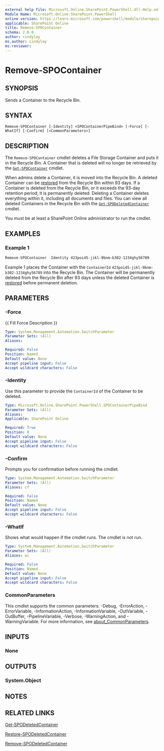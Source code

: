 ```yaml
---
external help file: Microsoft.Online.SharePoint.PowerShell.dll-Help.xml
Module Name: Microsoft.Online.SharePoint.PowerShell
online version: https://learn.microsoft.com/powershell/module/sharepoint-online/remove-spocontainer
applicable: SharePoint Online
title: Remove-SPOContainer
schema: 2.0.0
author: cindylay
ms.author: cindylay
ms.reviewer:
---
```


# Remove-SPOContainer

## SYNOPSIS
Sends a Container to the Recycle Bin.

## SYNTAX

```
Remove-SPOContainer [-Identity] <SPOContainerPipeBind> [-Force] [-WhatIf] [-Confirm] [<CommonParameters>]
```

## DESCRIPTION

The `Remove-SPOContainer` cmdlet deletes a File Storage Container and puts it in the Recycle Bin. A Container that is deleted will no longer be retrieved by the [`Get-SPOContainer`](./Get-SPOContainer.md) cmdlet.

When admins delete a Container, it is moved into the Recycle Bin. A deleted Container can be [restored](./Restore-SPODeletedContainer.md) from the Recycle Bin within 93 days. If a Container is deleted from the Recycle Bin, or it exceeds the 93-day retention period, it is permanently deleted. Deleting a Container deletes everything within it, including all documents and files. You can view all deleted Containers in the Recycle Bin with the [`Get-SPODeletedContainer`](./Get-SPODeletedContainer.md) cmdlet.

You must be at least a SharePoint Online administrator to run the cmdlet.

## EXAMPLES

### Example 1

```powershell
Remove-SPOContainer -Identity 423poi45-jikl-9bnm-b302-1234ghy56789
```

Example 1 places the Container with the `ContainerId` `423poi45-jikl-9bnm-b302-1234ghy56789` into the Recycle Bin. The Container will be permanently deleted from the Recycle Bin after 93 days unless the deleted Container is [restored](./Restore-SPODeletedContainer.md) before permanent deletion.

## PARAMETERS

### -Force
{{ Fill Force Description }}

```yaml
Type: System.Management.Automation.SwitchParameter
Parameter Sets: (All)
Aliases:

Required: False
Position: Named
Default value: None
Accept pipeline input: False
Accept wildcard characters: False
```

### -Identity

Use this parameter to provide the `ContainerId` of the Container to be deleted.

```yaml
Type: Microsoft.Online.SharePoint.PowerShell.SPOContainerPipeBind
Parameter Sets: (All)
Aliases:
Applicable: SharePoint Online

Required: True
Position: 0
Default value: None
Accept pipeline input: False
Accept wildcard characters: False
```

### -Confirm
Prompts you for confirmation before running the cmdlet.

```yaml
Type: System.Management.Automation.SwitchParameter
Parameter Sets: (All)
Aliases: cf

Required: False
Position: Named
Default value: None
Accept pipeline input: False
Accept wildcard characters: False
```

### -WhatIf
Shows what would happen if the cmdlet runs.
The cmdlet is not run.

```yaml
Type: System.Management.Automation.SwitchParameter
Parameter Sets: (All)
Aliases: wi

Required: False
Position: Named
Default value: None
Accept pipeline input: False
Accept wildcard characters: False
```

### CommonParameters

This cmdlet supports the common parameters: -Debug, -ErrorAction, -ErrorVariable, -InformationAction, -InformationVariable, -OutVariable, -OutBuffer, -PipelineVariable, -Verbose, -WarningAction, and -WarningVariable. For more information, see [about_CommonParameters](https://go.microsoft.com/fwlink/?LinkID=113216).

## INPUTS

### None

## OUTPUTS

### System.Object

## NOTES

## RELATED LINKS

[Get-SPODeletedContainer](./Get-SPODeletedContainer.md)

[Restore-SPODeletedContainer](./Restore-SPODeletedContainer.md)

[Remove-SPODeletedContainer](./Remove-SPODeletedContainer.md)
